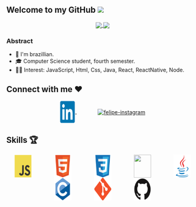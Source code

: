 ## Welcome to my GitHub <img src="https://raw.githubusercontent.com/iampavangandhi/iampavangandhi/master/gifs/Hi.gif" width="30px">

<p align="center">
  <a href="https://github.com/felipemorgado">
  <img align="center" height="165" src="https://github-readme-stats.vercel.app/api?username=felipemorgado&show_icons=true&theme=radical&include_all_commits=true&count_private=true"/>
  </a>
  <a href="https://github.com/felipemorgado">
  <img align="center" height="165" src="https://github-readme-stats.vercel.app/api/top-langs/?username=felipemorgado&layout=compact&langs_count=16&theme=radical"/>
  </a>
</p>

### Abstract

- 📍 I'm brazillian.
- ‍🎓 Computer Science student, fourth semester.
- 👨‍💻 Interest: JavaScript, Html, Css, Java, React, ReactNative, Node.

## Connect with me ❤️
<p align="center">
    <a href="https://www.linkedin.com/in/felipe-morgado-0874b2214/">
        <img align="center" alt="felipe-linkedin" height="60" width="40" src="https://raw.githubusercontent.com/devicons/devicon/master/icons/linkedin/linkedin-original.svg">
    </a> &nbsp;&nbsp;&nbsp;&nbsp;&nbsp;&nbsp;&nbsp;&nbsp;&nbsp;&nbsp;&nbsp;&nbsp;&nbsp;
    <a href="https://www.instagram.com/morgado.felps/">
        <img align="center" alt="felipe-instagram" height="60" width="40" src="https://cdn.worldvectorlogo.com/logos/instagram-2-1.svg">
    </a>
</p>

## Skills :trophy:
<p align="center">
     <img align="center" height="60" width="45" src="https://raw.githubusercontent.com/devicons/devicon/master/icons/javascript/javascript-original.svg">
     &nbsp;&nbsp;&nbsp;&nbsp;&nbsp;&nbsp;&nbsp;&nbsp;&nbsp;&nbsp;&nbsp;&nbsp;&nbsp;
     <img align="center" height="60" width="45" src="https://raw.githubusercontent.com/devicons/devicon/master/icons/html5/html5-original.svg">
     &nbsp;&nbsp;&nbsp;&nbsp;&nbsp;&nbsp;&nbsp;&nbsp;&nbsp;&nbsp;&nbsp;&nbsp;&nbsp;
     <img align="center" height="60" width="45" src="https://raw.githubusercontent.com/devicons/devicon/master/icons/css3/css3-original.svg">
     &nbsp;&nbsp;&nbsp;&nbsp;&nbsp;&nbsp;&nbsp;&nbsp;&nbsp;&nbsp;&nbsp;&nbsp;&nbsp;
     <img align="center" height="60" width="45" src="https://cdn.jsdelivr.net/gh/devicons/devicon/icons/bootstrap/bootstrap-plain.svg">
     &nbsp;&nbsp;&nbsp;&nbsp;&nbsp;&nbsp;&nbsp;&nbsp;&nbsp;&nbsp;&nbsp;&nbsp;&nbsp;
     <img align="center" height="60" width="45" src="https://raw.githubusercontent.com/devicons/devicon/master/icons/java/java-original.svg">
     &nbsp;&nbsp;&nbsp;&nbsp;&nbsp;&nbsp;&nbsp;&nbsp;&nbsp;&nbsp;&nbsp;&nbsp;&nbsp;
     <img align="center" height="60" width="45" src="https://raw.githubusercontent.com/devicons/devicon/master/icons/c/c-original.svg">
     &nbsp;&nbsp;&nbsp;&nbsp;&nbsp;&nbsp;&nbsp;&nbsp;&nbsp;&nbsp;&nbsp;&nbsp;&nbsp;
     <img align="center" height="60" width="45" src="https://raw.githubusercontent.com/devicons/devicon/master/icons/git/git-original.svg">
     &nbsp;&nbsp;&nbsp;&nbsp;&nbsp;&nbsp;&nbsp;&nbsp;&nbsp;&nbsp;&nbsp;&nbsp;&nbsp;
     <img align="center" height="60" width="45" src="https://raw.githubusercontent.com/devicons/devicon/master/icons/github/github-original.svg">
     &nbsp;&nbsp;&nbsp;&nbsp;&nbsp;&nbsp;&nbsp;&nbsp;&nbsp;&nbsp;&nbsp;&nbsp;&nbsp;
</p>
